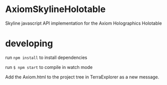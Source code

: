 # AxiomSkylineHolotable
Skyline javascript API implementation for the Axiom Holographics Holotable


# developing

run `npm install` to install dependencies 

run `$ npm start` to compile in watch mode

Add the Axiom.html to the project tree in TerraExplorer as a new message.
